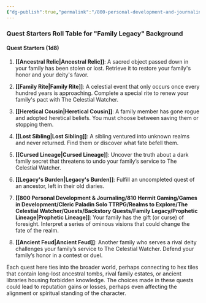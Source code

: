 ```yaml
---
{"dg-publish":true,"permalink":"/800-personal-development-and-journaling/810-hermit-gaming/games-in-development/cleric-paladin-solo-ttrpg/realms-to-explore/the-celestial-watcher/quests/backstory-quests/family-legacy/00-family-legacy-quests-index/"}
---
```



### Quest Starters Roll Table for "Family Legacy" Background

#### Quest Starters (1d8)

1. **[[Ancestral Relic\|Ancestral Relic]]**: A sacred object passed down in your family has been stolen or lost. Retrieve it to restore your family's honor and your deity's favor.
  
2. **[[Family Rite\|Family Rite]]**: A celestial event that only occurs once every hundred years is approaching. Complete a special rite to renew your family's pact with The Celestial Watcher.

3. **[[Heretical Cousin\|Heretical Cousin]]**: A family member has gone rogue and adopted heretical beliefs. You must choose between saving them or stopping them.

4. **[[Lost Sibling\|Lost Sibling]]**: A sibling ventured into unknown realms and never returned. Find them or discover what fate befell them.

5. **[[Cursed Lineage\|Cursed Lineage]]**: Uncover the truth about a dark family secret that threatens to undo your family’s service to The Celestial Watcher.

6. **[[Legacy's Burden\|Legacy's Burden]]**: Fulfill an uncompleted quest of an ancestor, left in their old diaries.

7. **[[800 Personal Development & Journaling/810 Hermit Gaming/Games in Development/Cleric Paladin Solo TTRPG/Realms to Explore/The Celestial Watcher/Quests/Backstory Quests/Family Legacy/Prophetic Lineage\|Prophetic Lineage]]**: Your family has the gift (or curse) of foresight. Interpret a series of ominous visions that could change the fate of the realm.

8. **[[Ancient Feud\|Ancient Feud]]**: Another family who serves a rival deity challenges your family’s service to The Celestial Watcher. Defend your family’s honor in a contest or duel.

Each quest here ties into the broader world, perhaps connecting to hex tiles that contain long-lost ancestral tombs, rival family estates, or ancient libraries housing forbidden knowledge. The choices made in these quests could lead to reputation gains or losses, perhaps even affecting the alignment or spiritual standing of the character.
